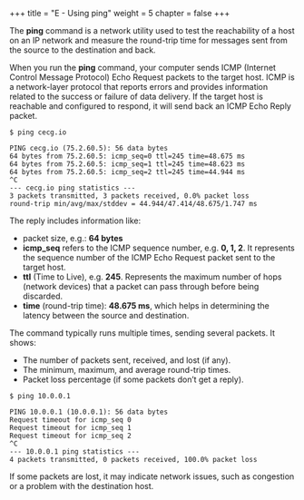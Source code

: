 +++
title = "E - Using ping"
weight = 5
chapter = false
+++

The **ping** command is a network utility used to test the reachability of a host on an IP network and measure the round-trip time for messages sent from the source to the destination and back.

When you run the **ping** command, your computer sends ICMP (Internet Control Message Protocol) Echo Request packets to the target host. ICMP is a network-layer protocol that reports errors and provides information related to the success or failure of data delivery. If the target host is reachable and configured to respond, it will send back an ICMP Echo Reply packet.

```
$ ping cecg.io

PING cecg.io (75.2.60.5): 56 data bytes
64 bytes from 75.2.60.5: icmp_seq=0 ttl=245 time=48.675 ms
64 bytes from 75.2.60.5: icmp_seq=1 ttl=245 time=48.623 ms
64 bytes from 75.2.60.5: icmp_seq=2 ttl=245 time=44.944 ms
^C
--- cecg.io ping statistics ---
3 packets transmitted, 3 packets received, 0.0% packet loss
round-trip min/avg/max/stddev = 44.944/47.414/48.675/1.747 ms
```

The reply includes information like:

- packet size, e.g.: **64 bytes**
- **icmp_seq** refers to the ICMP sequence number, e.g. **0, 1, 2**.  It represents the sequence number of the ICMP Echo Request packet sent to the target host.
- **ttl** (Time to Live), e.g. **245**. Represents the maximum number of hops (network devices) that a packet can pass through before being discarded.
- **time** (round-trip time): **48.675 ms**, which helps in determining the latency between the source and destination.

The command typically runs multiple times, sending several packets. It shows:

- The number of packets sent, received, and lost (if any).
- The minimum, maximum, and average round-trip times.
- Packet loss percentage (if some packets don’t get a reply).

```
$ ping 10.0.0.1

PING 10.0.0.1 (10.0.0.1): 56 data bytes
Request timeout for icmp_seq 0
Request timeout for icmp_seq 1
Request timeout for icmp_seq 2
^C
--- 10.0.0.1 ping statistics ---
4 packets transmitted, 0 packets received, 100.0% packet loss
```

If some packets are lost, it may indicate network issues, such as congestion or a problem with the destination host. 
